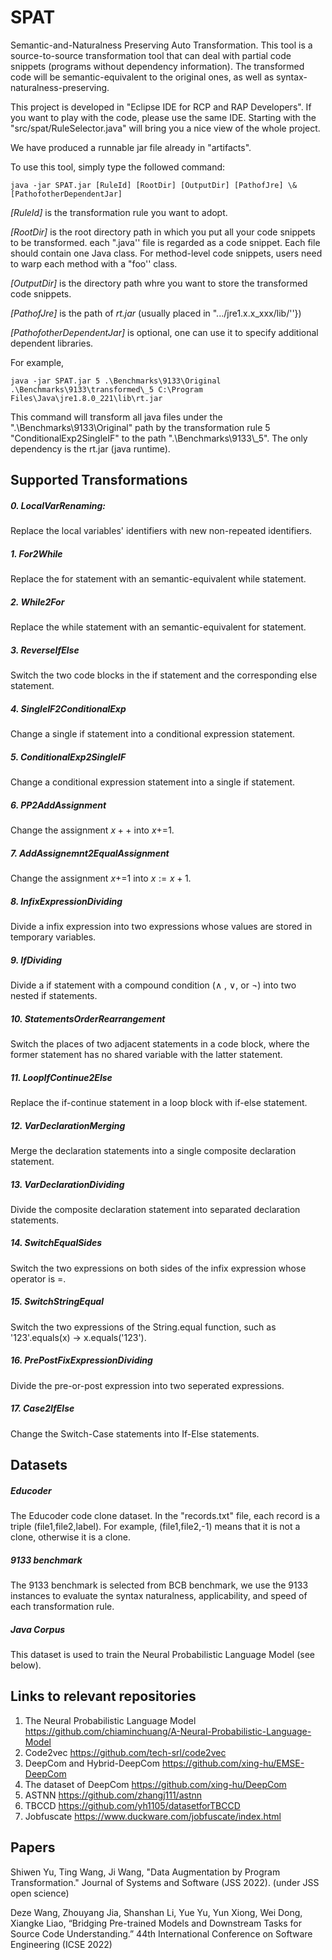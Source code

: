 # SPAT
Semantic-and-Naturalness Preserving Auto Transformation. This tool is a source-to-source transformation tool that can deal with partial code snippets (programs without dependency information). The transformed code will be semantic-equivalent to the original ones, as well as syntax-naturalness-preserving.

This project is developed in "Eclipse IDE for RCP and RAP Developers". If you want to play with the code, please use the same IDE. Starting with the "src/spat/RuleSelector.java" will bring you a nice view of the whole project.

We have produced a runnable jar file already in "artifacts". 

To use this tool, simply type the followed command:

```consolo
java -jar SPAT.jar [RuleId] [RootDir] [OutputDir] [PathofJre] \& [PathofotherDependentJar]
```

*[RuleId]* is the transformation rule you want to adopt. 

*[RootDir]* is the root directory path in which you put all your code snippets to be transformed. each ".java'' file is regarded as a code snippet. Each file should contain one Java class. For method-level code snippets, users need to warp each method with a "foo'' class.

*[OutputDir]* is the directory path whre you want to store the transformed code snippets.

*[PathofJre]* is the path of *rt.jar* (usually placed in ".../jre1.x.x\_xxx/lib/''})

*[PathofotherDependentJar]* is optional, one can use it to specify additional dependent libraries.

For example, 
```consolo
java -jar SPAT.jar 5 .\Benchmarks\9133\Original .\Benchmarks\9133\transformed\_5 C:\Program Files\Java\jre1.8.0_221\lib\rt.jar
```
This command will transform all java files under the ".\Benchmarks\9133\Original" path by the transformation rule 5 "ConditionalExp2SingleIF" to the path ".\Benchmarks\9133\\_5". The only dependency is the rt.jar (java runtime). 


## Supported Transformations

##### 	0. LocalVarRenaming:
Replace the local variables' identifiers with new non-repeated identifiers.
##### 	1. For2While
Replace the for statement with an semantic-equivalent while statement.
##### 	2. While2For
Replace the while statement with an semantic-equivalent for statement.
##### 	3. ReverseIfElse
Switch the two code blocks in the if statement and the corresponding else statement. 
##### 	4. SingleIF2ConditionalExp
Change a single if statement into a conditional expression statement.
##### 	5. ConditionalExp2SingleIF
Change a conditional expression statement into a single if statement.
##### 	6. PP2AddAssignment
Change the assignment $x++$ into $x\text{+=}1$.
##### 	7. AddAssignemnt2EqualAssignment
Change the assignment $x\text{+=}1$ into $x:=x+1$.
##### 	8. InfixExpressionDividing
Divide a infix expression into two expressions whose values are stored in temporary variables.
##### 	9. IfDividing
Divide a if statement with a compound condition ($\land$ , $\lor$, or $\lnot$)  into two nested if statements.
##### 	10. StatementsOrderRearrangement
Switch the places of two adjacent statements in a code block, where the former statement has no shared variable with the latter statement.
##### 	11. LoopIfContinue2Else
Replace the if-continue statement in a loop block with if-else statement.
##### 	12. VarDeclarationMerging
Merge the declaration statements into a single composite declaration statement.
##### 	13. VarDeclarationDividing
Divide the composite declaration statement into separated declaration statements.
##### 	14. SwitchEqualSides
Switch the two expressions on both sides of the infix expression whose operator is $=$.
##### 	15. SwitchStringEqual
Switch the two expressions of the String.equal function, such as '123'.equals(x) -> x.equals('123').
##### 	16. PrePostFixExpressionDividing
Divide the pre-or-post expression into two seperated expressions.
##### 	17. Case2IfElse
Change the Switch-Case statements into If-Else statements.




## Datasets

##### Educoder

The Educoder code clone dataset. In the "records.txt" file, each record is a triple (file1,file2,label). For example, (file1,file2,-1) means that it is not a clone, otherwise it is a clone.

##### 9133 benchmark

The 9133 benchmark is selected from BCB benchmark, we use the 9133 instances to evaluate the syntax naturalness, applicability, and  speed of each transformation rule.

##### Java Corpus

This dataset is used to train the Neural Probabilistic Language Model (see below). 

## Links to relevant repositories

1. The Neural Probabilistic Language Model 
	https://github.com/chiaminchuang/A-Neural-Probabilistic-Language-Model
2. Code2vec
	https://github.com/tech-srl/code2vec
3. DeepCom and Hybrid-DeepCom
	https://github.com/xing-hu/EMSE-DeepCom
4. The dataset of DeepCom
	https://github.com/xing-hu/DeepCom
6. ASTNN
	https://github.com/zhangj111/astnn
5. TBCCD
	https://github.com/yh1105/datasetforTBCCD
6. Jobfuscate
	https://www.duckware.com/jobfuscate/index.html


## Papers

Shiwen Yu, Ting Wang, Ji Wang, "Data Augmentation by Program Transformation." Journal of Systems and Software (JSS 2022). (under JSS open science)

Deze Wang, Zhouyang Jia, Shanshan Li, Yue Yu, Yun Xiong, Wei Dong, Xiangke Liao, “Bridging Pre-trained Models and Downstream Tasks for Source Code Understanding.” 44th International Conference on Software Engineering (ICSE 2022)
